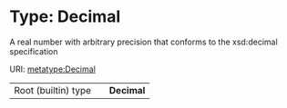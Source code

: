 
# Type: Decimal


A real number with arbitrary precision that conforms to the xsd:decimal specification

URI: [metatype:Decimal](https://w3id.org/biolink/biolinkml/meta/types/Decimal)

|  |  |  |
| --- | --- | --- |
| Root (builtin) type | | **Decimal** |
